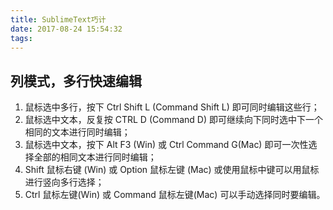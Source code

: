 ```yaml
---
title: SublimeText巧计
date: 2017-08-24 15:54:32
tags:
---
```


## 列模式，多行快速编辑

1. 鼠标选中多行，按下 Ctrl Shift L (Command Shift L) 即可同时编辑这些行； 
2. 鼠标选中文本，反复按 CTRL D (Command D) 即可继续向下同时选中下一个相同的文本进行同时编辑； 
3. 鼠标选中文本，按下 Alt F3 (Win) 或 Ctrl Command G(Mac) 即可一次性选择全部的相同文本进行同时编辑； 
4. Shift 鼠标右键 (Win) 或 Option 鼠标左键 (Mac) 或使用鼠标中键可以用鼠标进行竖向多行选择； 
5. Ctrl 鼠标左键(Win) 或 Command 鼠标左键(Mac) 可以手动选择同时要编辑。